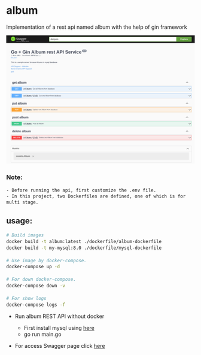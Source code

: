 # album

Implementation of a rest api named album with the help of gin framework

![album rest api swagger ui](./image/album_rest_api.png)


### Note: 
    - Before running the api, first customize the .env file.
    - In this project, two Dockerfiles are defined, one of which is for multi stage.
## usage:
```bash
# Build images
docker build -t album:latest ./dockerfile/album-dockerfile
docker build -t my-mysql:8.0 ./dockerfile/mysql-dockerfile

# Use image by docker-compose.
docker-compose up -d

# For down docker-compose.
docker-compose down -v

# For show logs
docker-compose logs -f
```
- Run album REST API without docker
    - First install mysql using [here](https://dev.mysql.com/doc/refman/8.0/en/linux-installation.html)
    - go run main.go

- For access Swagger page
click [here](http://localhost:8070/api/docs/index.html)

